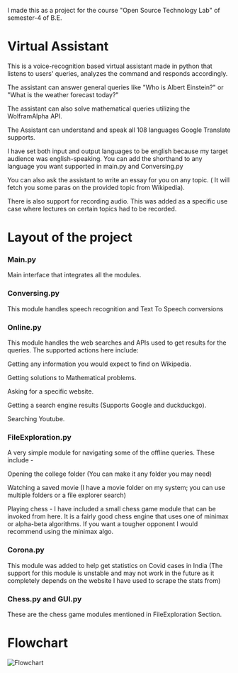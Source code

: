 I made this as a project for the course "Open Source Technology Lab" of semester-4 of B.E.

Virtual Assistant
=============
This is a voice-recognition based virtual assistant made in python that listens to users' queries, analyzes the command and responds accordingly.

The assistant can answer general queries like "Who is Albert Einstein?" or "What is the weather forecast today?"

The assistant can also solve mathematical queries utilizing the WolframAlpha API. 

The Assistant can understand and speak all 108 languages Google Translate supports.

I have set both input and output languages to be english because my target audience was english-speaking. You can add the shorthand to any language you want supported in main.py and Conversing.py

You can also ask the assistant to write an essay for you on any topic. ( It will fetch you some paras on the provided topic from Wikipedia).

There is also support for recording audio. This was added as a specific use case where lectures on certain topics had to be recorded.

Layout of the project
=============
### Main.py ###
Main interface that integrates all the modules.

### Conversing.py ###
This module handles speech recognition and Text To Speech conversions

### Online.py ###
This module handles the web searches and APIs used to get results for the queries. The supported actions here include:

Getting any information you would expect to find on Wikipedia.

Getting solutions to Mathematical problems.

Asking for a specific website.

Getting a search engine results (Supports Google and duckduckgo).

Searching Youtube.

### FileExploration.py ###
A very simple module for navigating some of the offline queries. These include - 

Opening the college folder (You can make it any folder you may need)

Watching a saved movie (I have a movie folder on my system; you can use multiple folders or a file explorer search)

Playing chess - I have included a small chess game module that can be invoked from here. It is a fairly good chess engine that uses one of minimax or alpha-beta algorithms. If you want a tougher opponent I would recommend using the minimax algo.

### Corona.py ###
This module was added to help get statistics on Covid cases in India (The support for this module is unstable and may not work in the future as it completely depends on the website I have used to scrape the stats from)

### Chess.py and GUI.py ###
These are the chess game modules mentioned in FileExploration Section.

Flowchart
=============
![Flowchart](https://user-images.githubusercontent.com/48092867/114603877-e16d9180-9cb5-11eb-8523-4649ec916c74.png)
